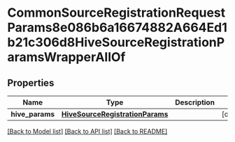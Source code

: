# CommonSourceRegistrationRequestParams8e086b6a16674882A664Ed1b21c306d8HiveSourceRegistrationParamsWrapperAllOf


## Properties
Name | Type | Description | Notes
------------ | ------------- | ------------- | -------------
**hive_params** | [**HiveSourceRegistrationParams**](HiveSourceRegistrationParams.md) |  | [optional] 

[[Back to Model list]](../README.md#documentation-for-models) [[Back to API list]](../README.md#documentation-for-api-endpoints) [[Back to README]](../README.md)


